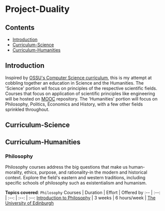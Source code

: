 # Project-Duality

## Contents
- [Introduction](#introduction)
- [Curriculum-Science](#curriculum---science)
- [Curriculum-Humanities](#curriculum---humanities)

## Introduction
Inspired by [OSSU's Computer Science curriculum](https://github.com/ossu/computer-science), this is my attempt at cobbling together an education in Science and the Humanities. The 'Science' portion wll focus on principles of the respective scientific fields. Courses that focus on application of scientific principles like engineering will be hosted on [MOOC](https://github.com/khkhiu/MOOC) repository. The 'Humanities' portion will focus on Philosophy, Politics, Economics and History, with a few other fields sprinkled throughout.


## Curriculum-Science

## Curriculum-Humanities

### Philosophy

Philosophy courses address the big questions that make us human-morality, ethics, purpose, and rationality-in the modern and historical context.
Explore the field's eastern and western traditions, including specific schools of philosophy such as existentialism and humanism.

**Topics covered**:
`Philosophy`
Courses | Duration | Effort | Offered by 
:-- | :--: | :--: | :--: | :--:
[Introduction to Philosophy](https://www.coursera.org/learn/philosophy) | 3 weeks | 6 hours/week | [The University of Edinburgh](https://www.coursera.org/edinburgh)
